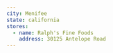 ```yaml
---
city: Menifee
state: california
stores:
  - name: Ralph's Fine Foods
    address: 30125 Antelope Road
---
```

